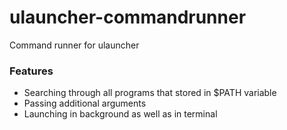 # ulauncher-commandrunner

Command runner for ulauncher

### Features

- Searching through all programs that stored in $PATH variable
- Passing additional arguments
- Launching in background as well as in terminal